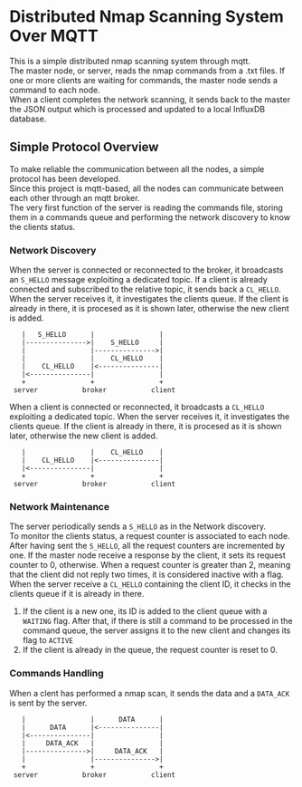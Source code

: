 # Distributed Nmap Scanning System Over MQTT
This is a simple distributed nmap scanning system through mqtt.<br>
The master node, or server, reads the nmap commands from a .txt files. If one or more clients are waiting for commands, the master node sends a command to each node.<br>
When a client completes the network scanning, it sends back to the master the JSON output which is processed and updated to a local InfluxDB database. 

## Simple Protocol Overview
To make reliable the communication between all the nodes, a simple protocol has been developed.<br>
Since this project is mqtt-based, all the nodes can communicate between each other through an mqtt broker.<br>
The very first function of the server is reading the commands file, storing them in a commands queue and performing the network discovery to know the clients status.

### Network Discovery
When the server is connected or reconnected to the broker, it broadcasts an ```S_HELLO``` message exploiting a dedicated topic. If a client is already connected and subscribed to the relative topic, it sends back a ```CL_HELLO```. When the server receives it, it investigates the clients queue. If the client is already in there, it is procesed as it is shown later, otherwise the new client is added. 
```
   |   S_HELLO      |                |
   |--------------->|    S_HELLO     |
   |                |--------------->|
   |                |    CL_HELLO    |
   |    CL_HELLO    |<---------------|
   |<---------------|                |
   +                +                +
 server           broker           client
```
When a client is connected or reconnected, it broadcasts a ```CL_HELLO``` exploiting a dedicated topic. When the server receives it, it investigates the clients queue. If the client is already in there, it is procesed as it is shown later, otherwise the new client is added. 
```
   |                |    CL_HELLO    |
   |    CL_HELLO    |<---------------|
   |<---------------|                |
   +                +                +
 server           broker           client
```

### Network Maintenance
The server periodically sends a ```S_HELLO``` as in the Network discovery. <br>
To monitor the clients status, a request counter is associated to each node. After having sent the ```S_HELLO```, all the request counters are incremented by one. If the master node receive a response by the client, it sets its request counter to 0, otherwise. When a request counter is greater than 2, meaning that the client did not reply two times, it is considered inactive with a flag.<br>
When the server receive a ```CL_HELLO``` containing the client ID, it checks in the clients queue if it is already in there. <br>
1. If the client is a new one, its ID is added to the client queue with a ```WAITING``` flag. After that, if there is still a command to be processed in the command queue, the server assigns it to the new client and changes its flag to ```ACTIVE```
2. If the client is already in the queue, the request counter is reset to 0.

### Commands Handling
When a clent has performed a nmap scan, it sends the data and a ```DATA_ACK``` is sent by the server.
```
   |                |      DATA      |
   |      DATA      |<---------------|
   |<---------------|                |
   |     DATA_ACK   |                |
   |--------------->|     DATA_ACK   |
   |                |--------------->|
   +                +                +
 server           broker           client
```
